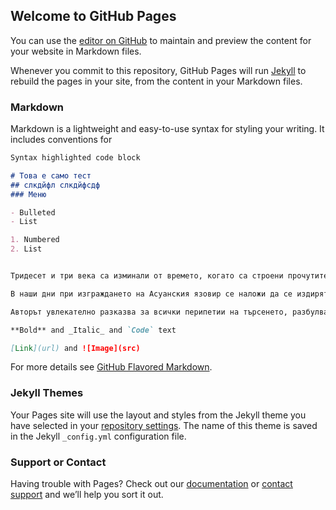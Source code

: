 ## Welcome to GitHub Pages

You can use the [editor on GitHub](https://github.com/rumen115/1111/edit/gh-pages/index.md) to maintain and preview the content for your website in Markdown files.

Whenever you commit to this repository, GitHub Pages will run [Jekyll](https://jekyllrb.com/) to rebuild the pages in your site, from the content in your Markdown files.

### Markdown

Markdown is a lightweight and easy-to-use syntax for styling your writing. It includes conventions for

```markdown
Syntax highlighted code block

# Това е само тест
## слкдйфл слкдйфсдф
### Меню

- Bulleted
- List

1. Numbered
2. List


Тридесет и три века са изминали от времето, когато са строени прочутите египетски пирамиди и гробници. Огромните богатства, заровени заедно с „нетленните мумии“, са привличали вниманието на поколения археолози и историци. Отдавна вече почти всички пирамиди и гробници са разграбени, произведенията на изкуството разпилени.

В наши дни при изграждането на Асуанския язовир се наложи да се издирят и запазят всички ценности, които водите му щяха да залеят. В една от проучвателните експедиции участвуват героите на тази повест. Главната тяхна цел е да намерят гробницата на прочутия фараон Хирен. Дали ще я открият? Дали усилията им няма да отидат напразно?…

Авторът увлекателно разказва за всички перипетии на търсенето, разбулва исторически подробности за личности и епохи от онази дълбока древност.

**Bold** and _Italic_ and `Code` text

[Link](url) and ![Image](src)
```

For more details see [GitHub Flavored Markdown](https://guides.github.com/features/mastering-markdown/).

### Jekyll Themes

Your Pages site will use the layout and styles from the Jekyll theme you have selected in your [repository settings](https://github.com/rumen115/1111/settings). The name of this theme is saved in the Jekyll `_config.yml` configuration file.

### Support or Contact

Having trouble with Pages? Check out our [documentation](https://docs.github.com/categories/github-pages-basics/) or [contact support](https://support.github.com/contact) and we’ll help you sort it out.
